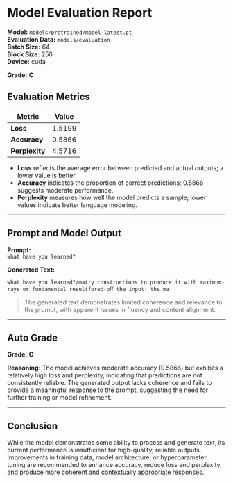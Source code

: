 # Model Evaluation Report

**Model:** `models/pretrained/model-latest.pt`  
**Evaluation Data:** `models/evaluation`  
**Batch Size:** 64  
**Block Size:** 256  
**Device:** cuda

**Grade:** **C**

## Evaluation Metrics

| Metric      | Value   |
|-------------|---------|
| **Loss**        | 1.5199  |
| **Accuracy**    | 0.5866  |
| **Perplexity**  | 4.5716  |

- **Loss** reflects the average error between predicted and actual outputs; a lower value is better.
- **Accuracy** indicates the proportion of correct predictions; 0.5866 suggests moderate performance.
- **Perplexity** measures how well the model predicts a sample; lower values indicate better language modeling.

---

## Prompt and Model Output

**Prompt:**  
`what have you learned?`

**Generated Text:**
```
what have you learned?/matry constructions to produce it with maximum-rays or fundamental resultfored-oﬀ the input: the ma
```

> The generated text demonstrates limited coherence and relevance to the prompt, with apparent issues in fluency and content alignment.

---

## Auto Grade

**Grade:** **C**

**Reasoning:** The model achieves moderate accuracy (0.5866) but exhibits a relatively high loss and perplexity, indicating that predictions are not consistently reliable. The generated output lacks coherence and fails to provide a meaningful response to the prompt, suggesting the need for further training or model refinement.

---

## Conclusion

While the model demonstrates some ability to process and generate text, its current performance is insufficient for high-quality, reliable outputs. Improvements in training data, model architecture, or hyperparameter tuning are recommended to enhance accuracy, reduce loss and perplexity, and produce more coherent and contextually appropriate responses.
